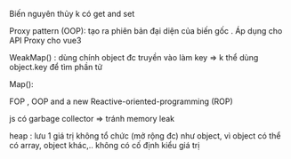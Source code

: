 Biến nguyên thủy k có get and set

Proxy pattern (OOP): tạo ra phiên bản đại diện của biến gốc
    . Áp dụng cho API Proxy cho vue3

WeakMap() : dùng chính object đc truyền vào làm key => k thể dùng object.key để tìm phần tử 

Map(): 

FOP , OOP and a new  Reactive-oriented-programming (ROP)

js có garbage collector => tránh memory leak

heap : lưu 1 giá trị không tổ chức (mở rộng đc) như object, vì object có thể có array, object khác,.. không có cố định kiểu giá trị

